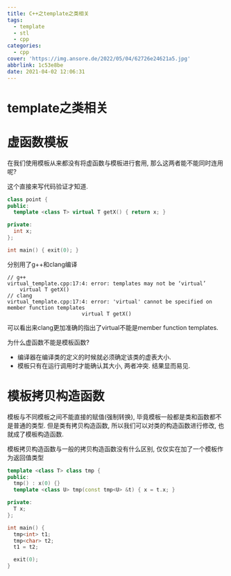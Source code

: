 ```yaml
---
title: C++之template之类相关
tags:
  - template
  - stl
  - cpp
categories:
  - cpp
cover: 'https://img.ansore.de/2022/05/04/62726e24621a5.jpg'
abbrlink: 1c53e8be
date: 2021-04-02 12:06:31
---
```



# template之类相关

# 虚函数模板

在我们使用模板从来都没有将虚函数与模板进行套用, 那么这两者能不能同时连用呢?

这个直接来写代码验证才知道.

```cpp
class point {
public:
  template <class T> virtual T getX() { return x; }

private:
  int x;
};

int main() { exit(0); }
```

分别用了g++和clang编译

```
// g++
virtual_template.cpp:17:4: error: templates may not be ‘virtual’
    virtual T getX()
// clang
virtual_template.cpp:17:4: error: 'virtual' cannot be specified on member function templates
                        virtual T getX()
```

可以看出来clang更加准确的指出了virtual不能是member function templates.

为什么虚函数不能是模板函数?

- 编译器在编译类的定义的时候就必须确定该类的虚表大小.
- 模板只有在运行调用时才能确认其大小, 两者冲突. 结果显而易见.

# 模板拷贝构造函数

模板与不同模板之间不能直接的赋值(强制转换), 毕竟模板一般都是类和函数都不是普通的类型. 但是类有拷贝构造函数, 所以我们可以对类的构造函数进行修改, 也就成了模板构造函数.

模板拷贝构造函数与一般的拷贝构造函数没有什么区别, 仅仅实在加了一个模板作为返回值类型

```cpp
template <class T> class tmp {
public:
  tmp() : x(0) {}
  template <class U> tmp(const tmp<U> &t) { x = t.x; }

private:
  T x;
};

int main() {
  tmp<int> t1;
  tmp<char> t2;
  t1 = t2;

  exit(0);
}
```
